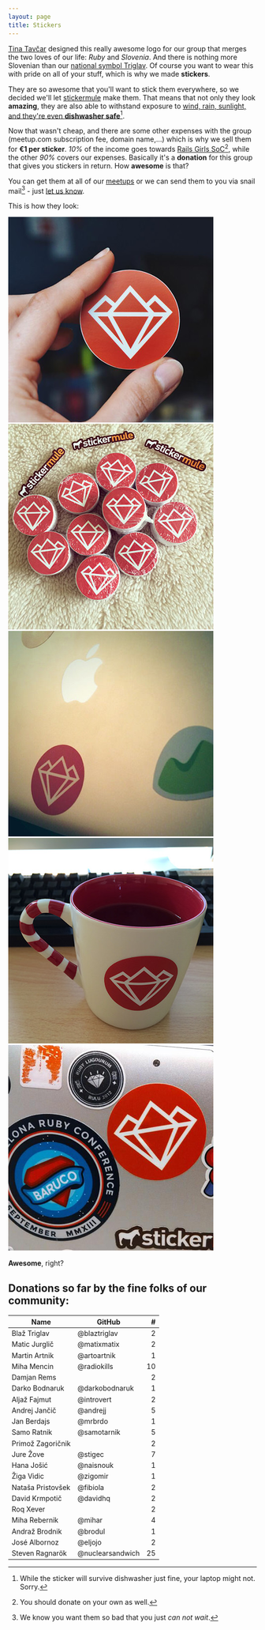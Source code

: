 ```yaml
---
layout: page
title: Stickers
---
```


[Tina Tavčar](http://www.tinatavcar.com/) designed this really awesome logo for our group that merges the two loves of our life: *Ruby* and *Slovenia*. And there is nothing more Slovenian than our [national symbol Triglav](http://en.wikipedia.org/wiki/Triglav#National_symbol). Of course you want to wear this with pride on all of your stuff, which is why we made **stickers**.

They are so awesome that you'll want to stick them everywhere, so we decided we'll let [stickermule](http://www.stickermule.com/unlock?ref_id=0576840701) make them. That means that not only they look **amazing**, they are also able to withstand exposure to [wind, rain, sunlight, and they're even **dishwasher safe**](http://fast.wistia.net/embed/iframe/knj2iwmum4?autoPlay=true)[^1].

Now that wasn't cheap, and there are some other expenses with the group (meetup.com subscription fee, domain name,…) which is why we sell them for **€1 per sticker**. *10%* of the income goes towards [Rails Girls SoC](http://railsgirlssummerofcode.org/)[^2], while the other *90%* covers our expenses. Basically it's a **donation** for this group that gives you stickers in return. How **awesome** is that?

You can get them at all of our [meetups](http://www.meetup.com/RubySlovenia/) or we can send them to you via snail mail[^3] - just [let us know](mailto:info@rug.si).

This is how they look:

<div class="gallery">
  <a href="https://twitter.com/tinatavcar/status/459288507614507008" target="_blank">
    <img src="/assets/img/srug_sticker_tina.jpg" alt="Slovenia RUG sticker">
  </a>
  <a href="http://instagram.com/p/nGH1vKLC4k/" target="_blank">
    <img src="/assets/img/srug_stickers.jpg" alt="Slovenia RUG stickers" class="last">
  </a>
</div>
<div class="gallery">
  <a href="https://twitter.com/mojcamars/status/459784621497262080" target="_blank">
    <img src="/assets/img/srug_sticker_mojca.jpg" alt="Slovenia RUG sticker on a laptop">
  </a>
  <a href="https://twitter.com/mr_foto/status/461411290968514560" target="_blank">
    <img src="/assets/img/srug_sticker_miha.jpg" alt="Slovenia RUG sticker on a mug" class="last">
  </a>
</div>
<div class="gallery">
  <a href="https://twitter.com/ruby_burgers/status/463944101830737922" target="_blank">
    <img src="/assets/img/srug_sticker_rubyburgers.jpg" alt="Slovenia RUG sticker on the Rubyburgers laptop's bottom">
  </a>
</div>

**Awesome**, right?

## Donations so far by the fine folks of our community:

Name|GitHub|#
-|-|-:
Blaž Triglav|@blaztriglav|2
Matic Jurglič|@matixmatix|2
Martin Artnik|@artoartnik|1
Miha Mencin|@radiokills|10
Damjan Rems||2
Darko Bodnaruk|@darkobodnaruk|1
Aljaž Fajmut|@introvert|2
Andrej Jančič|@andrejj|5
Jan Berdajs|@mrbrdo|1
Samo Ratnik|@samotarnik|5
Primož Zagoričnik||2
Jure Žove|@stigec|7
Hana Jošić|@naisnouk|1
Žiga Vidic|@zigomir|1
Nataša Pristovšek|@fibiola|2
David Krmpotič|@davidhq|2
Roq Xever||2
Miha Rebernik|@mihar|4
Andraž Brodnik|@brodul|1
José Albornoz|@eljojo|2
Steven Ragnarök|@nuclearsandwich|25

[^1]: While the sticker will survive dishwasher just fine, your laptop might not. Sorry.
[^2]: You should donate on your own as well.
[^3]: We know you want them so bad that you just *can not wait*.
